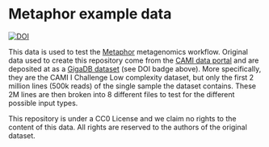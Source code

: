 # Metaphor example data

[![DOI](https://img.shields.io/badge/doi-10.5524%2F100344-blue)](https://doi.org/10.5524/100344)

This data is used to test the [Metaphor](https://github.com/vinisalazar/metaphor) metagenomics workflow. Original data used to create this repository come from the [CAMI data portal](https://data.cami-challenge.org/participate) and are deposited at as a [GigaDB dataset](http://gigadb.org/dataset/100344) (see DOI badge above). More specifically, they are the CAMI I Challenge Low complexity dataset, but only the first 2 million lines (500k reads) of the single sample the dataset contains. These 2M lines are then broken into 8 different files to test for the different possible input types.

This repository is under a CC0 License and we claim no rights to the content of this data. All rights are reserved to the authors of the original dataset.
